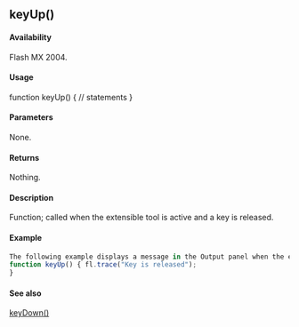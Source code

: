## keyUp()

#### Availability

Flash MX 2004.

#### Usage

function keyUp() {
// statements
}

#### Parameters

None.

#### Returns

Nothing.

#### Description

Function; called when the extensible tool is active and a key is released.

#### Example

```javascript
The following example displays a message in the Output panel when the extensible tool is active and a key is released.
function keyUp() { fl.trace("Key is released");
}

```
#### See also

[keyDown()](#!AdobeDocs/developers-animatesdk-docs/test/Top-Level_Functions_and_Methods/keyDown.md)
